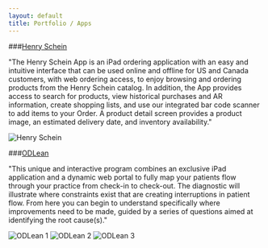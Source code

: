 ```yaml
---
layout: default
title: Portfolio / Apps
---
```


###[Henry Schein](https://itunes.apple.com/app/id508490979)

"The Henry Schein App is an iPad ordering application with an easy and intuitive interface that can be used online and offline for US and Canada customers, with web ordering access, to enjoy browsing and ordering products from the Henry Schein catalog. In addition, the App provides access to search for products, view historical purchases and AR information, create shopping lists, and use our integrated bar code scanner to add items to your Order. A product detail screen provides a product image, an estimated delivery date, and inventory availability."

![Henry Schein](images/hs1.jpeg "Henry Schein")


###[ODLean](https://itunes.apple.com/us/app/odlean-patient-experience/id621543245?mt=8)

"This unique and interactive program combines an exclusive iPad application and a dynamic web portal to fully map your patients flow through your practice from check-in to check-out. The diagnostic will illustrate where constraints exist that are creating interruptions in patient flow. From here you can begin to understand specifically where improvements need to be made, guided by a series of questions aimed at identifying the root cause(s)."

![ODLean 1](images/odlean1.jpeg "ODLean") ![ODLean 2](images/odlean2.jpeg "ODLean") ![ODLean 3](images/odlean3.jpeg "ODLean")
